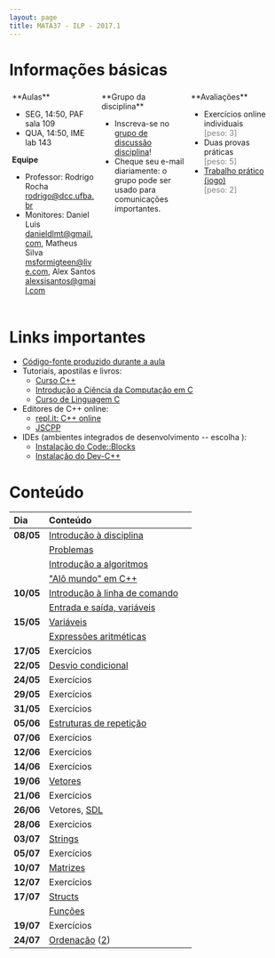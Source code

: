 ```yaml
---
layout: page
title: MATA37 - ILP - 2017.1
---
```


# Informações básicas

<div style="float: left; padding: 5px; width: 30%;" markdown="1">
**Aulas**

- SEG, 14:50, PAF sala 109
- QUA, 14:50, IME lab 143

**Equipe**

- Professor: Rodrigo Rocha <rodrigo@dcc.ufba.br>
- Monitores: Daniel Luis <danieldlmt@gmail.com>, Matheus Silva <msformigteen@live.com>, Alex Santos <alexsisantos@gmail.com>
</div>

<div style="float: left; padding: 5px; width: 30%;" markdown="1">
**Grupo da disciplina**

- Inscreva-se no [grupo de discussão disciplina](https://groups.google.com/forum/#!forum/mata37t05-20171)!
- Cheque seu e-mail diariamente: o grupo pode ser usado para comunicações importantes.
</div>

<div style="float: left; padding: 5px; width: 30%;" markdown="1">
**Avaliações**

- Exercícios online individuais<br/><span style="color: gray;">\[peso: 3\]</span>
- Duas provas práticas<br/><span style="color: gray;">\[peso: 5\]</span>
- [Trabalho prático (jogo)](trabalho20171)<br/><span style="color: gray;">\[peso: 2\]</span>
</div>

<div style="clear: left;"></div>

# Links importantes

- [Código-fonte produzido durante a aula](https://github.com/rodrigorgs/aulas/tree/master/mata37/codigo)
- Tutoriais, apostilas e livros:
  - [Curso C++](http://excript.com/curso-cpp.html)
  - [Introdução a Ciência da Computação em C](https://www.ime.usp.br/~hitoshi/introducao/)
  - [Curso de Linguagem C][cursoC]
- Editores de C++ online:
	- [repl.it: C++ online][replit]
	- [JSCPP](https://felixhao28.github.io/JSCPP/)
- IDEs (ambientes integrados de desenvolvimento -- escolha ):
  - [Instalação do Code::Blocks](https://panda.ime.usp.br/panda/static/data/codeblocks/windows.html)
  - [Instalação do Dev-C++][devc]

# Conteúdo

<!-- |           | [Arquitetura de computadores](arquitetura)    |    |-->
<!-- |           | [Linguagens de programação](#!linguagens)     |                                | -->

| Dia       | Conteúdo                                           |                                 |
| :-------  | :------------------------------------------------- | :------------------------------ |
| **08/05** | [Introdução à disciplina](intro-ilp)               |                                 |
|           | [Problemas](intro-problemas)                       |                                 |
|           | [Introdução a algoritmos](algoritmo)               |                                 |
|           | ["Alô mundo" em C++](intro-cpp)                    |                                 |
| **10/05** | [Introdução à linha de comando][linux]             |                                 |
|           | [Entrada e saída, variáveis][io]                   |                                 |
| **15/05** | [Variáveis](variaveis)                             |                                 |
|           | [Expressões aritméticas](aritmetica)               |                                 |
| **17/05** | Exercícios                                         |                                 |
| **22/05** | [Desvio condicional][desvio]                       |                                 |
| **24/05** | Exercícios                                         |                                 |
| **29/05** | Exercícios                                         |                                 |
| **31/05** | Exercícios                                         |                                 |
| **05/06** | [Estruturas de repetição](repeticao)               |                                 |
| **07/06** | Exercícios                                         |                                 |
| **12/06** | Exercícios                                         |                                 |
| **14/06** | Exercícios                                         |                                 |
| **19/06** | [Vetores][vetores]                                 |                                 |
| **21/06** | Exercícios                                         |                                 |
| **26/06** | Vetores, [SDL](sdl/)                               |                                 |
| **28/06** | Exercícios                                         |                                 |
| **03/07** | [Strings][strings]                                 |                                 |
| **05/07** | Exercícios                                         |                                 |
| **10/07** | [Matrizes][matrizes]                               |                                 |
| **12/07** | Exercícios                                         |                                 |
| **17/07** | [Structs](structs)                                 |                                 |
|           | [Funções](funcoes)                                 |                                 |
| **19/07** | Exercícios                                         |                                 |
| **24/07** | [Ordenação][ordenacao] ([2][ordenacao2])           |                                 |

[io]: https://docs.google.com/presentation/d/1k1Pvv6SlGuumYC_zk_OW2GZYb7ue-pS2JaxO-ITTnLc/edit?usp=sharing
[desvio]: https://docs.google.com/presentation/d/1ziW7-IQMEHCXYp4YvUxgl8FZhu_WaWdX9vtNjRWo6cA/edit?usp=sharing

<!-- 
|           | [Resolução de problemas](#!qa)                |                                |
|           | [Entrada e saída](#!entrada-saida.md)         |                                |

 -->
<!--

| **26/07** |                                               |                                     |
| **31/07** |                                               |                                     |
| **02/08** |                                               |                                     |
| **07/08** |                                               |                                     |
| **09/08** |                                               |                                     |
| **14/08** |                                               |                                     |
| **16/08** |                                               |                                     |
| **21/08** |                                               |                                     |
| **23/08** |                                               |                                     |
| **28/08** |                                               |                                     |
| **30/08** |                                               |                                     |
| **04/09** |                                               |                                     |
| **06/09** |                                               |                                     |
-->

<!-- Strings, matrizes, ordenação, busca binária, função/recursão -->


[cursoC]: http://equipe.nce.ufrj.br/adriano/c/apostila/texfiles/apostilaC.pdf
[replit]: https://repl.it/languages/cpp
[vetores]: https://docs.google.com/presentation/d/1QRhykZHZEJnj_noNEO5ebwdqX5iik9G8QEp5NXe1aPw/edit
[strings]: https://docs.google.com/presentation/d/1nu6lvyXXjpH-fjRcaCdlEyCxdRlWtYWbeZUzMKuHQ-U/edit
[matrizes]: https://docs.google.com/presentation/d/1wfDe5AFXdvvVaOf-Jdc-vQCUyOJlMF8Nz9Vqy_8fT-0/edit
[ordenacao]: https://docs.google.com/presentation/d/1SBfYu_MiDFzfiV8P3zhs2Wu0yvtAHrFOO7rSkibDd3U/edit
[ordenacao2]: https://www.slideshare.net/xrodrigorgs/aula-busca-e-ordenao

[linux]: https://tutorial.djangogirls.org/pt/intro_to_command_line/
[devc]: http://linguagemc.com.br/tutorial-de-instalacao-do-dev-c/

<script type="text/javascript">
function desabilitaLinksComecadosPor(prefixo) {
  var links = $('a').filter(function (idx) { return $(this).attr('href').startsWith(prefixo); });
  links.contents().unwrap();  
}
$(document).ready(function () {
  desabilitaLinksComecadosPor('#!');
});
</script>